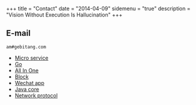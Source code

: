 +++
title = "Contact"
date = "2014-04-09"
sidemenu = "true"
description = "Vision Without Execution Is Hallucination"
+++

## E-mail
    am#gebitang.com

* [Micro service](https://time.geekbang.org/column/115)
* [Go](https://time.geekbang.org/column/112)
* [All In One](https://time.geekbang.org/column/48)
* [Block](https://time.geekbang.org/column/76)
* [Wechat app](https://time.geekbang.org/course/intro/77)
* [Java core](https://time.geekbang.org/column/82)
* [Network protocol](https://time.geekbang.org/column/85)
